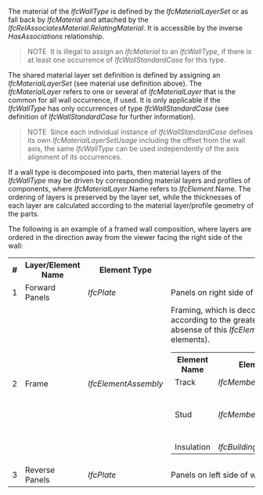 The material of the _IfcWallType_ is defined by the _IfcMaterialLayerSet_ or as fall back by _IfcMaterial_ and attached by the _IfcRelAssociatesMaterial_._RelatingMaterial_. It is accessible by the inverse _HasAssociations_ relationship.

> NOTE&nbsp; It is illegal to assign an _IfcMaterial_ to an _IfcWallType_, if there is at least one occurrence of _IfcWallStandardCase_ for this type.

The shared material layer set definition is defined by assigning an _IfcMaterialLayerSet_ (see material use definition above). The _IfcMaterialLayer_ refers to one or several of _IfcMaterialLayer_ that is the common for all wall occurrence, if used. It is only applicable if the _IfcWallType_ has only occurrences of type _IfcWallStandardCase_ (see definition of _IfcWallStandardCase_ for further information).

> NOTE&nbsp; Since each individual instance of _IfcWallStandardCase_ defines its own _IfcMaterialLayerSetUsage_ including the offset from the wall axis, the same _IfcWallType_ can be used independently of the axis alignment of its occurrences.

If a wall type is decomposed into parts, then material layers of the _IfcWallType_ may be driven by corresponding material layers and profiles of components, where _IfcMaterialLayer_.Name refers to _IfcElement_.Name. The ordering of layers is preserved by the layer set, while the thicknesses of each layer are calculated according to the material layer/profile geometry of the parts.

The following is an example of a framed wall composition, where layers are ordered in the direction away from the viewer facing the right side of the wall:

<table class="gridtable">
<tr><th>#</th><th>Layer/Element Name</th><th>Element Type</th><th>Description</th></tr>
<tr><td>1</td><td>Forward Panels</td><td><i>IfcPlate</i></td><td>Panels on right side of wall (looking in direction of axis) such as gypsum board or cement board.</td></tr>
<tr><td>2</td><td>Frame</td><td><i>IfcElementAssembly</i></td><td>Framing, which is decomposed into tracks, studs, and insulation. The thickness of the layer is determined according to the greatest extent by superimposing the material layers and profiles of all aggregated objects (in the absense of this <i>IfcElementAssembly</i> having its own <i>IfcMaterialLayerSet</i> defining sequential positioning of elements).<br>
<table class="gridtable">
<tr><th>Element Name</th><th>Element Type</th><th>Material</th><th>Description</th></tr>
<tr><td>Track</td><td><i>IfcMemberStandardCase</i></td><td><i>IfcMaterialProfileSetUsage</i></td><td>Track at base and top of frame.</td></tr>
<tr><td>Stud</td><td><i>IfcMemberStandardCase</i></td><td><i>IfcMaterialProfileSetUsage</i></td><td>Studs, where <i>IfcMaterialProfileSetUsage</i>.ReferenceExtent defines the maximum height and <i>IfcMaterialProfileWithOffsets</i>.Offsets defines the stud spacing.</td></tr>
<tr><td>Insulation</td><td><i>IfcBuildingElementPart</i></td><td><i>IfcMaterialLayerSet</i></td><td>Insulation.</td></tr>
</table>

</td></tr>
<tr><td>3</td><td>Reverse Panels</td><td><i>IfcPlate</i></td><td>Panels on left side of wall (looking in direction of axis) such as gypsum board or cement board.</td></tr>
</table>